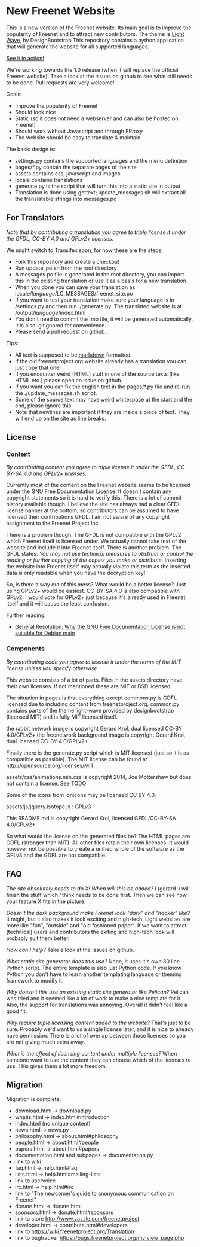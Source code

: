 # New Freenet Website #

This is a new version of the Freenet website. Its main goal is to improve the popularity of Freenet and
to attract new contributors. The theme is [Light Wave]( http://www.designbootstrap.com/light-wave-template-bootstrap-transparent-theme/), by DesignBootstrap
This repository contains a python application that will generate the website for all supported languages.

[See it in action!](http://realitysink.com/freenet/en/)

We're working towards the 1.0 release (when it will replace the official Freenet website). Take a look
at the issues on github to see what still needs to be done. Pull requests are very welcome!

Goals:

- Improve the popularity of Freenet
- Should look nice
- Static (so it does not need a webserver and can also be hosted on Freenet)
- Should work without Javascript and through FProxy
- The website should be easy to translate & maintain

The basic design is:

- settings.py contains the supported languages and the menu definition
- pages/*.py contain the separate pages of the site
- assets contains css, javascript and images
- locale contains translations
- generate.py is the script that will turn this into a static site in output
- Translation is done using gettext; update_messages.sh will extract all the translatable strings into messages.po

## For Translators ##

*Note that by contributing a translation you agree to triple license it under the GFDL, CC-BY 4.0 and GPLv2+ licenses.*

We might switch to Transifex soon, for now these are the steps:

* Fork this repository and create a checkout
* Run update_po.sh from the root directory
* A messages.po file is generated in the root directory, you can import this in the existing translation or use it as a basis for a new translation.
* When you done you can save your translation as locale/*language*/LC_MESSAGES/freenet_site.po
* If you want to test your translation make sure your language is in /settings.py and then run ./generate.py. The translated website is at /output/*language*/index.html
* You don't need to commit the .mo file, it will be generated automatically. It is also .gitignored for convenience.
* Please send a pull request on github.

Tips:

* All text is supposed to be [markdown](http://daringfireball.net/projects/markdown/syntax) formatted.
* If the old freenetproject.org website already has a translation you can just copy that one!
* If you encounter weird (HTML) stuff in one of the source texts (like HTML etc.) please open an issue on github.
* If you want you can fix the english text in the pages/*.py file and re-run the ./update_messages.sh script.
* Some of the source text may have weird whitespace at the start and the end, please ignore this.
* Note that newlines are important if they are inside a piece of text. They will end up on the site as line breaks.

## License ##

### Content ###
*By contributing content you agree to triple license it under the GFDL, CC-BY-SA 4.0 and GPLv2+ licenses.*

Currently most of the content on the Freenet website seems to be licensed under the GNU Free Documentation License. It doesn't contain any copyright statements
so it is hard to verify this. There is a lot of commit history available though. I believe the site has always had a clear GFDL license banner at the bottom, so
contributors can be assumed to have licensed their contributions GFDL. I am not aware of any copyright assignment to the Freenet Project Inc.

There is a problem though. The GFDL is not compatible with the GPLv2 which Freenet itself is licensed under. We actually cannot take text of the website and include
it into Freenet itself. There is another problem. The GFDL states: *You may not use technical measures to obstruct or control the reading or further copying of the copies you make or distribute.*
Inserting the website into Freenet itself may actually violate this term as the inserted data is only readable when you have the decryption key!

So, is there a way out of this mess? What would be a better license? Just using GPLv2+ would be easiest. CC-BY-SA 4.0 is also compatible with GPLv2. I would vote for GPLv2+ just because
it's already used in Freenet itself and it will cause the least confusion.

Further reading:

* [General Resolution: Why the GNU Free Documentation License is not suitable for Debian main](https://www.debian.org/vote/2006/vote_001)

### Components ###
*By contributing code you agree to license it under the terms of the MIT license unless you specify otherwise.*

This website consists of a lot of parts. Files in the assets directory have their own licenses. If not mentioned these are MIT or BSD licensed.

The situation in pages is that everything except commons.py is GDFL licensed due to including content from freenetproject.org.
common.py contains parts of the theme light-wave provided by designbootstrap
(licensed MIT) and is fully MIT licensed itself.

the rabbit network image is copyright Gerard Krol, dual licensed CC-BY 4.0/GPLv2+
the freenetwork background image is copyright Gerard Krol, dual licensed CC-BY 4.0/GPLv2+

Finally there is the generate.py script which is MIT licensed (just so it is as compatible as possible). The MIT license can be found at http://opensource.org/licenses/MIT

assets/css/animations.min.css is copyright 2014, Joe Mottershaw but does not contain a license. See TODO

Some of the icons from ionicons may be licensed CC BY 4.0.

assets/js/jquery.isotope.js : GPLv3

This README.md is copyright Gerard Krol, licensed GFDL/CC-BY-SA 4.0/GPLv2+

So what would the license on the generated files be? The HTML pages are GDFL (stronger than MIT). All other files retain their own licenses.
It would however not be possible to create a unified whole of the software as the GPLv3 and the GDFL are not compatible.

## FAQ ##

*The site absolutely needs to do X! When will this be added?* I (gerard-) will finish the stuff which *I* think needs to be done first. Then we can see how your feature X
fits in the picture.

*Doesn't the dark background make Freenet look "dark" and "hacker" like?*
It might, but it also makes it look exciting and high-tech. Light websites
are more like "fun", "outside" and "old fashioned paper". If we want to
attract (technical) users and contributors the exiting and high-tech
look will probably suit them better.

*How can I help?* Take a look at the issues on github.

*What static site generator does this use?* None, it uses it's own 30 line Python script.
The entire template is also just Python code. If you know Python you don't have to
learn another templating language or theming framework to modify it.

*Why doesn't this use an existing static site generator like Pelican?*
Pelican was tried and it seemed like a lot of work to make a nice template for it.
Also, the support for translations was annoying. Overall it didn't feel like a good fit.

*Why require triple licensing content added to the website?* That's just to be sure.
Probably we'd want to us a single license later, and it is nice to already have permission.
There is a lot of overlap between those licenses so you are not giving much extra away.

*What is the effect of licensing content under multiple licenses?* When someone want to use the content they can choose which of the licenses to use. This gives them a lot more freedom.

## Migration ##
Migration is complete:

* download.html -> download.py
* whatis.html -> index.html#introduction
* index.html (no unique content)
* news.html -> news.py
* philosophy.html -> about.html#philosophy
* people.html -> about.html#people
* papers.html -> about.html#papers
* documentation.html and subpages -> documentation.py
* link to wiki
* faq.html -> help.html#faq
* lists.html -> help.html#mailing-lists
* link to uservoice
* irc.html -> help.html#irc
* link to "The newcomer's guide to anonymous communication on Freenet"
* donate.html -> donate.html
* sponsors.html -> donate.html#sponsors
* link to store http://www.zazzle.com/freenetproject
* developer.html -> contribute.html#developers
* link to https://wiki.freenetproject.org/Translation
* link to bugtracker https://bugs.freenetproject.org/my_view_page.php
